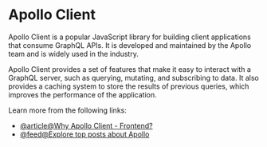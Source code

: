# Apollo Client

Apollo Client is a popular JavaScript library for building client applications that consume GraphQL APIs. It is developed and maintained by the Apollo team and is widely used in the industry.

Apollo Client provides a set of features that make it easy to interact with a GraphQL server, such as querying, mutating, and subscribing to data. It also provides a caching system to store the results of previous queries, which improves the performance of the application.

Learn more from the following links:

- [@article@Why Apollo Client - Frontend?](https://www.howtographql.com/react-apollo/0-introduction/)
- [@feed@Explore top posts about Apollo](https://app.daily.dev/tags/apollo?ref=roadmapsh)
